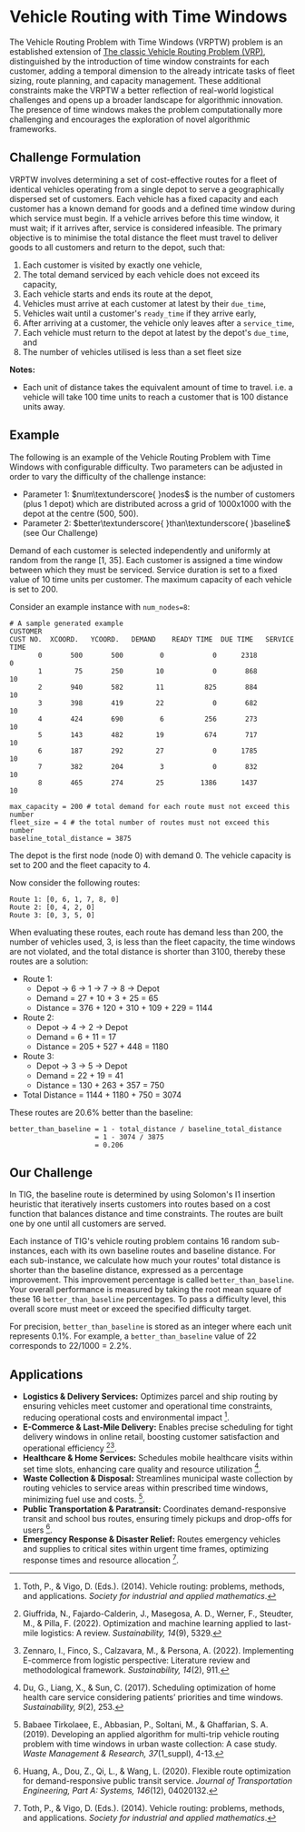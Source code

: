 # Vehicle Routing with Time Windows
The Vehicle Routing Problem with Time Windows (VRPTW) problem is an established extension of [The classic Vehicle Routing Problem (VRP)](https://en.wikipedia.org/wiki/Vehicle_routing_problem), distinguished by the introduction of time window constraints for each customer, adding a temporal dimension to the already intricate tasks of fleet sizing, route planning, and capacity management. These additional constraints make the VRPTW a better reflection of real-world logistical challenges and opens up a broader landscape for algorithmic innovation. The presence of time windows makes the problem computationally more challenging and encourages the exploration of novel algorithmic frameworks.

## Challenge Formulation
VRPTW involves determining a set of cost-effective routes for a fleet of identical vehicles operating from a single depot to serve a geographically dispersed set of customers. Each vehicle has a fixed capacity and each customer has a known demand for goods and a defined time window during which service must begin. If a vehicle arrives before this time window, it must wait; if it arrives after, service is considered infeasible. The primary objective is to minimise the total distance the fleet must travel to deliver goods to all customers and return to the depot, such that:

1. Each customer is visited by exactly one vehicle,
2. The total demand serviced by each vehicle does not exceed its capacity,
3. Each vehicle starts and ends its route at the depot,
4. Vehicles must arrive at each customer at latest by their `due_time`,
5. Vehicles wait until a customer's `ready_time` if they arrive early,
6. After arriving at a customer, the vehicle only leaves after a `service_time`,
7. Each vehicle must return to the depot at latest by the depot's `due_time`, and
8. The number of vehicles utilised is less than a set fleet size

**Notes:** 
* Each unit of distance takes the equivalent amount of time to travel. i.e. a vehicle will take 100 time units to reach a customer that is 100 distance units away.

## Example

The following is an example of the Vehicle Routing Problem with Time Windows with configurable difficulty. Two parameters can be adjusted in order to vary the difficulty of the challenge instance:

- Parameter 1: $num\textunderscore{ }nodes$ is the number of customers (plus 1 depot) which are distributed across a grid of 1000x1000 with the depot at the centre (500, 500).  
- Parameter 2: $better\textunderscore{ }than\textunderscore{ }baseline$ (see Our Challenge)

Demand of each customer is selected independently and uniformly at random from the range [1, 35]. Each customer is assigned a time window between which they must be serviced. Service duration is set to a fixed value of 10 time units per customer. The maximum capacity of each vehicle is set to 200.


Consider an example instance with `num_nodes=8`:

```
# A sample generated example
CUSTOMER
CUST NO.  XCOORD.   YCOORD.   DEMAND    READY TIME  DUE TIME   SERVICE TIME
       0       500       500         0            0      2318             0
       1        75       250        10            0       868            10
       2       940       582        11          825       884            10
       3       398       419        22            0       682            10
       4       424       690         6          256       273            10
       5       143       482        19          674       717            10
       6       187       292        27            0      1785            10
       7       382       204         3            0       832            10
       8       465       274        25         1386      1437            10
       
max_capacity = 200 # total demand for each route must not exceed this number
fleet_size = 4 # the total number of routes must not exceed this number
baseline_total_distance = 3875
```

The depot is the first node (node 0) with demand 0. The vehicle capacity is set to 200 and the fleet capacity to 4.

Now consider the following routes:

```
Route 1: [0, 6, 1, 7, 8, 0]
Route 2: [0, 4, 2, 0]
Route 3: [0, 3, 5, 0]
```

When evaluating these routes, each route has demand less than 200, the number of vehicles used, 3, is less than the fleet capacity, the time windows are not violated, and the total distance is shorter than 3100, thereby these routes are a solution:

* Route 1: 
    * Depot -> 6 -> 1 -> 7 -> 8 -> Depot
    * Demand = 27 + 10 + 3 + 25 = 65
    * Distance = 376 + 120 + 310 + 109 + 229 = 1144
* Route 2: 
    * Depot -> 4 -> 2 -> Depot
    * Demand = 6 + 11 = 17
    * Distance = 205 + 527 + 448 = 1180
* Route 3: 
    * Depot -> 3 -> 5 -> Depot
    * Demand = 22 + 19 = 41
    * Distance = 130 + 263 + 357 = 750
* Total Distance = 1144 + 1180 + 750 = 3074

These routes are 20.6% better than the baseline: 
```
better_than_baseline = 1 - total_distance / baseline_total_distance 
                     = 1 - 3074 / 3875 
                     = 0.206
```

## Our Challenge
In TIG, the baseline route is determined by using Solomon's I1 insertion heuristic that iteratively inserts customers into routes based on a cost function that balances distance and time constraints. The routes are built one by one until all customers are served. 

Each instance of TIG's vehicle routing problem contains 16 random sub-instances, each with its own baseline routes and baseline distance. For each sub-instance, we calculate how much your routes' total distance is shorter than the baseline distance, expressed as a percentage improvement. This improvement percentage is called `better_than_baseline`. Your overall performance is measured by taking the root mean square of these 16 `better_than_baseline` percentages. To pass a difficulty level, this overall score must meet or exceed the specified difficulty target.

For precision, `better_than_baseline` is stored as an integer where each unit represents 0.1%. For example, a `better_than_baseline` value of 22 corresponds to 22/1000 = 2.2%.

## Applications
* **Logistics & Delivery Services:** Optimizes parcel and ship routing by ensuring vehicles meet customer and operational time constraints, reducing operational costs and environmental impact [^1].
* **E-Commerce & Last-Mile Delivery:** Enables precise scheduling for tight delivery windows in online retail, boosting customer satisfaction and operational efficiency [^2][^3].
* **Healthcare & Home Services:** Schedules mobile healthcare visits within set time slots, enhancing care quality and resource utilization [^4].
* **Waste Collection & Disposal:** Streamlines municipal waste collection by routing vehicles to service areas within prescribed time windows, minimizing fuel use and costs. [^5].
* **Public Transportation & Paratransit:** Coordinates demand-responsive transit and school bus routes, ensuring timely pickups and drop-offs for users [^6]. 
* **Emergency Response & Disaster Relief:** Routes emergency vehicles and supplies to critical sites within urgent time frames, optimizing response times and resource allocation [^1].

[^1]: Toth, P., & Vigo, D. (Eds.). (2014). Vehicle routing: problems, methods, and applications. *Society for industrial and applied mathematics*.
[^2]: Giuffrida, N., Fajardo-Calderin, J., Masegosa, A. D., Werner, F., Steudter, M., & Pilla, F. (2022). Optimization and machine learning applied to last-mile logistics: A review. *Sustainability, 14*(9), 5329.
[^3]: Zennaro, I., Finco, S., Calzavara, M., & Persona, A. (2022). Implementing E-commerce from logistic perspective: Literature review and methodological framework. *Sustainability, 14*(2), 911.
[^4]: Du, G., Liang, X., & Sun, C. (2017). Scheduling optimization of home health care service considering patients’ priorities and time windows. *Sustainability, 9*(2), 253.
[^5]: Babaee Tirkolaee, E., Abbasian, P., Soltani, M., & Ghaffarian, S. A. (2019). Developing an applied algorithm for multi-trip vehicle routing problem with time windows in urban waste collection: A case study. *Waste Management & Research, 37*(1_suppl), 4-13.
[^6]: Huang, A., Dou, Z., Qi, L., & Wang, L. (2020). Flexible route optimization for demand-responsive public transit service. *Journal of Transportation Engineering, Part A: Systems, 146*(12), 04020132.